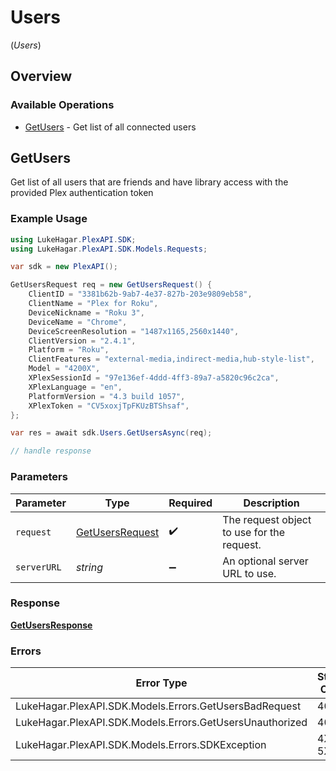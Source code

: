 # Users
(*Users*)

## Overview

### Available Operations

* [GetUsers](#getusers) - Get list of all connected users

## GetUsers

Get list of all users that are friends and have library access with the provided Plex authentication token

### Example Usage

<!-- UsageSnippet language="csharp" operationID="get-users" method="get" path="/users" -->
```csharp
using LukeHagar.PlexAPI.SDK;
using LukeHagar.PlexAPI.SDK.Models.Requests;

var sdk = new PlexAPI();

GetUsersRequest req = new GetUsersRequest() {
    ClientID = "3381b62b-9ab7-4e37-827b-203e9809eb58",
    ClientName = "Plex for Roku",
    DeviceNickname = "Roku 3",
    DeviceName = "Chrome",
    DeviceScreenResolution = "1487x1165,2560x1440",
    ClientVersion = "2.4.1",
    Platform = "Roku",
    ClientFeatures = "external-media,indirect-media,hub-style-list",
    Model = "4200X",
    XPlexSessionId = "97e136ef-4ddd-4ff3-89a7-a5820c96c2ca",
    XPlexLanguage = "en",
    PlatformVersion = "4.3 build 1057",
    XPlexToken = "CV5xoxjTpFKUzBTShsaf",
};

var res = await sdk.Users.GetUsersAsync(req);

// handle response
```

### Parameters

| Parameter                                                   | Type                                                        | Required                                                    | Description                                                 |
| ----------------------------------------------------------- | ----------------------------------------------------------- | ----------------------------------------------------------- | ----------------------------------------------------------- |
| `request`                                                   | [GetUsersRequest](../../Models/Requests/GetUsersRequest.md) | :heavy_check_mark:                                          | The request object to use for the request.                  |
| `serverURL`                                                 | *string*                                                    | :heavy_minus_sign:                                          | An optional server URL to use.                              |

### Response

**[GetUsersResponse](../../Models/Requests/GetUsersResponse.md)**

### Errors

| Error Type                                               | Status Code                                              | Content Type                                             |
| -------------------------------------------------------- | -------------------------------------------------------- | -------------------------------------------------------- |
| LukeHagar.PlexAPI.SDK.Models.Errors.GetUsersBadRequest   | 400                                                      | application/json                                         |
| LukeHagar.PlexAPI.SDK.Models.Errors.GetUsersUnauthorized | 401                                                      | application/json                                         |
| LukeHagar.PlexAPI.SDK.Models.Errors.SDKException         | 4XX, 5XX                                                 | \*/\*                                                    |